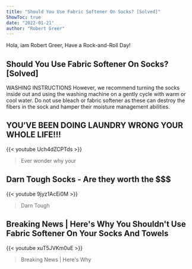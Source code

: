 ```yaml
---
title: "Should You Use Fabric Softener On Socks? [Solved]"
ShowToc: true 
date: "2022-01-21"
author: "Robert Greer" 
---
```


Hola, iam Robert Greer, Have a Rock-and-Roll Day!
## Should You Use Fabric Softener On Socks? [Solved]
WASHING INSTRUCTIONS However, we recommend turning the socks inside out and using the washing machine on a gently cycle with warm or cool water. Do not use bleach or fabric softener as these can destroy the fibers in the sock and hamper their moisture management abilities.

## YOU’VE BEEN DOING LAUNDRY WRONG YOUR WHOLE LIFE!!!
{{< youtube Uch4dZCPTds >}}
>Ever wonder why your 

## Darn Tough Socks - Are they worth the $$$
{{< youtube 9jyz1AcEi0M >}}
>Darn Tough 

## Breaking News | Here's Why You Shouldn't Use Fabric Softener On Your Socks And Towels
{{< youtube xuT5JVKm0uE >}}
>Breaking News | Here's Why 

